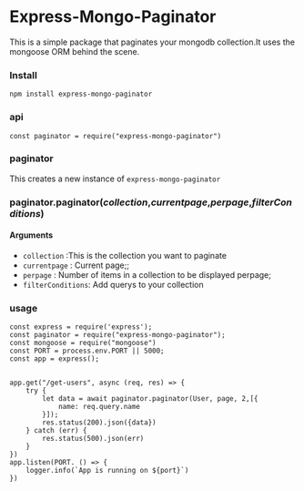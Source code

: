 # Express-Mongo-Paginator

This is a simple package that paginates your mongodb collection.It uses the mongoose ORM behind the scene.

### Install
`npm install express-mongo-paginator`

### api
`const paginator = require("express-mongo-paginator")`

### paginator
This creates a new instance of `express-mongo-paginator`

### paginator.paginator(*collection*,*currentpage*,*perpage*,*filterConditions*)

#### Arguments
- `collection` :This is the collection you want to paginate
- `currentpage` : Current page;;
- `perpage` : Number of items in a collection to be displayed perpage;
- `filterConditions`: Add querys to your collection

### usage

```
const express = require('express');
const paginator = require("express-mongo-paginator");
const mongoose = require("mongoose")
const PORT = process.env.PORT || 5000;
const app = express();


app.get("/get-users", async (req, res) => {
    try {
        let data = await paginator.paginator(User, page, 2,[{
            name: req.query.name
        }]);
        res.status(200).json({data})
    } catch (err) {
        res.status(500).json(err)
    }
})
app.listen(PORT. () => {
    logger.info(`App is running on ${port}`)
})
```
